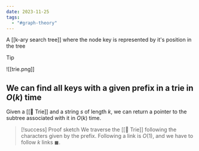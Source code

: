 ```yaml
---
date: 2023-11-25
tags:
  - "#graph-theory"
---
```


A [[k-ary search tree]] where the node key is represented by it's position in the tree

>[!tip]
> ![[trie.png]]


## We can find all keys with a given prefix in a trie in $O(k)$ time

Given a [[📘 Trie]] and a string $s$ of length $k$, we can return a pointer to the subtree associated with it in $O(k)$ time.

>[!success] Proof sketch
> We traverse the [[📘 Trie]] following the characters given by the prefix. Following a link is $O(1)$, and we have to follow $k$ links $\blacksquare$. 